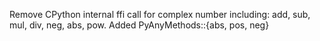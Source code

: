 Remove CPython internal ffi call for complex number including: add, sub, mul, div, neg, abs, pow. Added PyAnyMethods::{abs, pos, neg}
